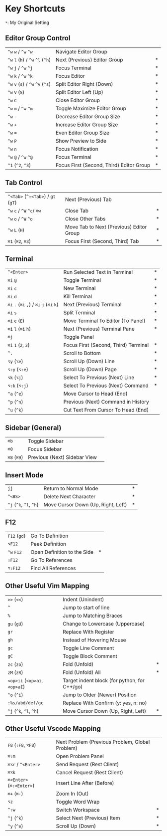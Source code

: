 # Key Shortcuts

`*`: My Original Setting

## Editor Group Control

|                                   |                                          |     |
| --------------------------------- | ---------------------------------------- | --- |
| `^w` `w` / `^w` `^w`              | Navigate Editor Group                    |     |
| `^w` `l` (`h`) / `^w` `^l` (`^h`) | Next (Previous) Editor Group             | *   |
| `^w` `j` / `^w` `^j`              | Focus Terminal                           | *   |
| `^w` `k` / `^w` `^k`              | Focus Editor                             | *   |
| `^w` `v` (`s`) / `^w` `^v` (`^s`) | Split Editor Right (Down)                | *   |
| `^w` `V` (`S`)                    | Split Editor Left (Up)                   | *   |
| `^w` `C`                          | Close Editor Group                       | *   |
| `^w` `m` / `^w` `^m`              | Toggle Maximize Editor Group             | *   |
| `^w` `-`                          | Decrease Editor Group Size               | *   |
| `^w` `+`                          | Increase Editor Group Size               | *   |
| `^w` `=`                          | Even Editor Group Size                   | *   |
| `^w` `P`                          | Show Preview to Side                     | *   |
| `^w` `n`                          | Focus Notification                       | *   |
| `^w` `@` / `^w` `^@`              | Focus Terminal                           | *   |
| `^1` (`^2`, `^3`)                 | Focus First (Second, Third) Editor Group | *   |

## Tab Control

|                                    |                                          |     |
| ---------------------------------- | ---------------------------------------- | --- |
| `^<Tab>` (`^⇧<Tab>`) / `gt` (`gT`) | Next (Previous) Tab                      |     |
| `^w` `c` / `^W` `^c`/ `⌘w`         | Close Tab                                | *   |
| `^w` `o` / `^W` `^o`               | Close Other Tabs                         | *   |
| `^w` `L` (`H`)                     | Move Tab to Next (Previous) Editor Group | *   |
| `⌘1` (`⌘2`, `⌘3`)                  | Focus First (Second, Third) Tab          | *   |

## Terminal

|                                            |                                      |     |
| ------------------------------------------ | ------------------------------------ | --- |
| `^<Enter>`                                 | Run Selected Text in Terminal        | *   |
| `⌘i` `@`                                   | Toggle Terminal                      | *   |
| `⌘i` `c`                                   | New Terminal                         | *   |
| `⌘i` `d`                                   | Kill Terminal                        | *   |
| `⌘i` `.` (`⌘i` `,`) /  `⌘i` `j` (`⌘i` `k`) | Next (Previous) Terminal             | *   |
| `⌘i` `s`                                   | Split Terminal                       | *   |
| `⌘i` `e` (`E`)                             | Move Terminal To Editor  (To Panel)  | *   |
| `⌘i` `l` (`⌘i` `h`)                        | Next (Previous) Terminal Pane        | *   |
| `⌘j`                                       | Toggle Panel                         |     |
| `⌘i` `1` (`2`, `3`)                        | Focus First (Second, Third) Terminal | *   |
| `^.`                                       | Scroll to Bottom                     | *   |
| `⌥y` (`⌥e`)                                | Scroll Up (Down) Line                | *   |
| `⌥⇧y` (`⌥⇧e`)                              | Scroll Up (Down) Page                | *   |
| `⌥k` (`⌥j`)                                | Select To Previous (Next) Line       | *   |
| `⌥⇧k` (`⌥⇧j`)                              | Select To Previous (Next) Command    | *   |
| `^a` (`^e`)                                | Move Cursor to Head (End)            |     |
| `^p` (`^n`)                                | Previous (Next) Command in History   |     |
| `^u` (`^k`)                                | Cut Text From Cursor To Head (End)   |     |

## Sidebar (General)

|             |                              |     |
| ----------- | ---------------------------- | --- |
| `⌘b`        | Toggle Sidebar               |     |
| `⌘0`        | Focus Sidebar                |     |
| `⌘8` (`⌘9`) | Previous (Next) Sidebar View |     |

## Insert Mode

|                         |                                    |     |
| ----------------------- | ---------------------------------- | --- |
| `jj`                    | Return to Normal Mode              | *   |
| `^<BS>`                 | Delete Next Character              | *   |
| `^j` (`^k`, `^l`, `^h`) | Move Cursor Down (Up, Right, Left) | *   |

## F12

|              |                             |     |
| ------------ | --------------------------- | --- |
| `F12` (`gd`) | Go To Definition            |     |
| `⌥F12`       | Peek Definition             |     |
| `^w` `F12`   | Open Definition to the Side | *   |
| `⇧F12`       | Go To References            |     |
| `⌥⇧F12`      | Find All References         |     |

## Other Useful Vim Mapping

|                               |                                              |     |
| ----------------------------- | -------------------------------------------- | --- |
| `>>` (`<<`)                   | Indent (Unindent)                            |     |
| `^`                           | Jump to start of line                        |     |
| `%`                           | Jump to Matching Braces                      |     |
| `gu` (`gU`)                   | Change to Lowercase (Uppercase)              |     |
| `gr`                          | Replace With Register                        |     |
| `gh`                          | Instead of Hovering Mouse                    |     |
| `gc`                          | Toggle Line Comment                          |     |
| `gC`                          | Toggle Block Comment                         |     |
| `zc` (`zo`)                   | Fold (Unfold)                                | *   |
| `zM` (`zR`)                   | Fold (Unfold) All                            | *   |
| `<op>ii` (`<op>ai`, `<op>aI`) | Target indent block (for python, for C++/go) |     |
| `^o` (`^i`)                   | Jump to Older (Newer) Position               |     |
| `:%s/abd/def/gc`              | Replace With Confirm (y: yes, n: no)         |     |
| `^j` (`^k`, `^l`, `^h`)       | Move Cursor Down (Up, Right, Left)           | *   |

## Other Useful Vscode Mapping

|                          |                                                 |     |
| ------------------------ | ----------------------------------------------- | --- |
| `F8` (`⇧F8`, `⌥F8`)      | Next Problem (Previous Problem, Global Problem) |     |
| `⌘⇧m`                    | Open Problem Panel                              |     |
| `⌘⌥r` / `^<Enter>`       | Send Request (Rest Client)                      |     |
| `⌘⌥k`                    | Cancel Request (Rest Client)                    |     |
| `⌘<Enter>` (`⌘⇧<Enter>`) | Insert Line After (Before)                      |     |
| `⌘+` (`⌘-`)              | Zoom In (Out)                                   |     |
| `⌥z`                     | Toggle Word Wrap                                |     |
| `^⇧w`                    | Switch Workspace                                | *   |
| `^j` (`^k`)              | Select Next (Previous) Item                     | *   |
| `^y` (`^e`)              | Scroll Up (Down)                                | *   |
